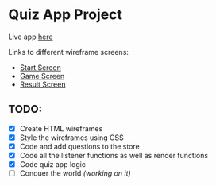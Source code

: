 # Quiz App Project
Live app [here](https://thinkful-ei-macaw.github.io/quiz-app-rm/)

Links to different wireframe screens:
- [Start Screen](https://thinkful-ei-macaw.github.io/quiz-app-rm/wireframes/start-screen.html)
- [Game Screen](https://thinkful-ei-macaw.github.io/quiz-app-rm/wireframes/game-screen.html)
- [Result Screen](https://thinkful-ei-macaw.github.io/quiz-app-rm/wireframes/result-screen.html)

## TODO:
- [x] Create HTML wireframes
- [x] Style the wireframes using CSS
- [x] Code and add questions to the store
- [x] Code all the listener functions as well as render functions
- [x] Code quiz app logic
- [ ] Conquer the world _(working on it)_
